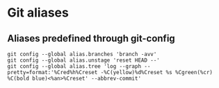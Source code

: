 # Git aliases

## Aliases predefined through git-config

```shell
git config --global alias.branches 'branch -avv'
git config --global alias.unstage 'reset HEAD --'
git config --global alias.tree 'log --graph --pretty=format:'%Cred%h%Creset -%C(yellow)%d%Creset %s %Cgreen(%cr) %C(bold blue)<%an>%Creset' --abbrev-commit'
```


